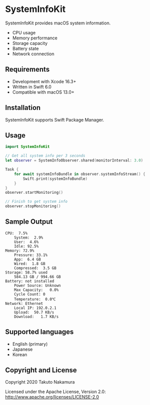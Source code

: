 # SystemInfoKit

SystemInfoKit provides macOS system information.

- CPU usage
- Memory performance
- Storage capacity
- Battery state
- Network connection

## Requirements

- Development with Xcode 16.3+
- Written in Swift 6.0
- Compatible with macOS 13.0+

## Installation

SystemInfoKit supports Swift Package Manager.

## Usage

```swift
import SystemInfoKit

// Get all system info per 3 seconds
let observer = SystemInfoObserver.shared(monitorInterval: 3.0)

Task {
    for await systemInfoBundle in observer.systemInfoStream() {
        Swift.print(systemInfoBundle)
    }
}
observer.startMonitoring()

// Finish to get system info
observer.stopMonitoring()
```

## Sample Output

```console
CPU:  7.5%
    System:  2.9%
    User:  4.6%
    Idle: 92.5%
Memory: 72.9%
    Pressure: 33.1%
    App:  6.4 GB
    Wired:  1.8 GB
    Compressed:  3.5 GB
Storage: 58.7% used
    584.13 GB / 994.66 GB
Battery: not installed
    Power Source: Unknown
    Max Capacity:   0.0%
    Cycle Count: 0
    Temperature:  0.0℃
Network: Ethernet
    Local IP: 192.0.2.1
    Upload:  50.7 KB/s
    Download:   1.7 KB/s
```

## Supported languages

- English (primary)
- Japanese
- Korean

## Copyright and License

Copyright 2020 Takuto Nakamura

Licensed under the Apache License, Version 2.0: http://www.apache.org/licenses/LICENSE-2.0
